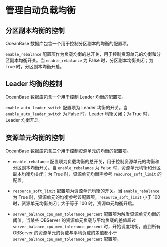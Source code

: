 管理自动负载均衡 
=============================



分区副本均衡的控制 
------------------------------

OceanBase 数据库包含一个用于控制分区副本的均衡的配置项。

`enable_rebalance` 配置项作为负载均衡的总开关，用于控制资源单元的均衡和分区副本均衡开关。当 `enable_rebalance` 为 False 时，分区副本均衡关闭；为 True 时，分区副本均衡开启。

Leader 均衡的控制 
---------------------------------

OceanBase 数据库包含一个用于控制 Leader 均衡的配置项。

`enable_auto_leader_switch` 配置项为 Leader 均衡的开关。当 `enable_auto_leader_switch` 为 False 时，Leader 均衡关闭；为 True 时，Leader 均衡开启。

资源单元均衡的控制 
------------------------------

OceanBase 数据库包含三个用于控制资源单元的均衡的配置项。

* `enable_rebalance` 配置项为负载均衡的总开关，用于控制资源单元的均衡和分区副本均衡开关。当 `enable_rebalance` 为 False 时，资源单元均衡和分区副本均衡均关闭；为 True 时，资源单元均衡需参考 `resource_soft_limit` 的配置。

  

* `resource_soft_limit` 配置项为资源单元均衡的开关。当 `enable_rebalance` 为 True 时，资源单元的均衡参考该配置项，`resource_soft_limit` 小于 100 时，资源单元均衡关闭；大于等于 100 时，资源单元均衡开启。

  

* `server_balance_cpu_mem_tolerance_percent` 配置项为触发资源单元均衡的阈值。当某些 OBServer 的资源单元负载与平均负载的差值超过 `server_balance_cpu_mem_tolerance_percent` 时，开始调度均衡，直到所有 OBServer 的资源单元的负载与平均负载的差值都小于 `server_balance_cpu_mem_tolerance_percent` 配置项。

  



